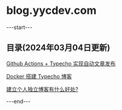 # blog.yycdev.com

---start---
## 目录(2024年03月04日更新)
[Github Actions + Typecho 实现自动文章发布](https://blog.yycdev.com/index.php/p/2024-02-28/)

[Docker 搭建 Typecho 博客](https://blog.yycdev.com/index.php/p/2024-02-27/)

[建立个人独立博客有什么好处?](https://blog.yycdev.com/index.php/p/2020-01-18-blog/)

---end---